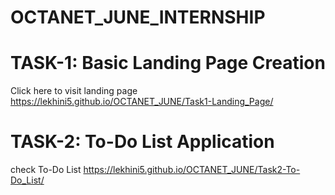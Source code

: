 # OCTANET_JUNE_INTERNSHIP

# TASK-1: Basic Landing Page Creation

Click here to visit landing page https://lekhini5.github.io/OCTANET_JUNE/Task1-Landing_Page/

# TASK-2: To-Do List Application

check To-Do List https://lekhini5.github.io/OCTANET_JUNE/Task2-To-Do_List/
